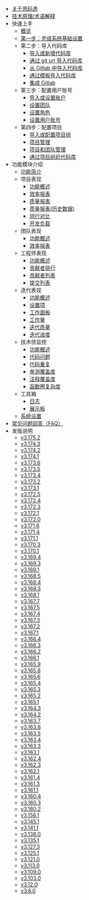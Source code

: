 <!-- markdownlint-disable MD007 -->
<!-- markdownlint-disable MD041 -->
<!-- markdownlint-disable -->
<!-- 发版说明会自动更新，请勿手动修改（包括发版说明的注释行） -->

- [关于思码逸](/introduction/what_is_merico.md)
- [技术原理/术语解释](/introduction/terms_explanation.md)
- 快速上手
  - [概览](/quick_start/overview.md)
  - [第一步：完成系统基础设置](/quick_start/step_1/0_system_configurations.md)
  - 第二步：导入代码库
    - [导入或新增代码库](/quick_start/step_2/0_import_or_new_repository.md)
    - [通过 git url 导入代码库](/quick_start/step_2/1_new_repository_from_git_url.md)
    - [从 Gitlab 中导入代码库](/quick_start/step_2/2_import_repository_from_Gitlab.md)
    - [通过模板导入代码库](/quick_start/step_2/3_import_repository_from_template.md)
    - [集成 Gitlab](/quick_start/step_2/4_GitLab_integration.md)
  - 第三步：配置用户账号
    - [导入或设置账户](/quick_start/step_3/0_import_or_new_account.md)
    - [设置团队](/quick_start/step_3/1_team_setup.md)
    - [设置角色](/quick_start/step_3/2_role_setup.md)
    - [设置用户账号](/quick_start/step_3/3_account_setup.md)
  - 第四步：配置项目
    - [导入或配置项目组](/quick_start/step_4/0_import_or_setup_project.md)
    - [项目管理](/quick_start/step_4/1_project_group_management.md)
    - [项目和团队管理](/quick_start/step_4/2_project_group_and_user_team_management.md)
    - [通过项目组织代码库](/quick_start/step_4/3_project_group_repository_management.md)
- 功能模块介绍
  - [功能简介](/introduction/workspace_introduction.md)
  - 项目表现
    - [功能概述](/project_performance/0_projects_main.md)
    - [效率报表](/project_performance/1_efficiency_report.md)
    - [质量报表](/project_performance/2_quality_report.md)
    - [质量报表(历史数据)](/project_performance/3_quality_report_history.md)
    - [同行对比](/project_performance/4_industry.md)
    - [开发负载](/project_performance/5_development_load.md)
  - 团队表现
    - [功能概述](/team_performance/0_team_main.md)
    - [效率报表](/team_performance/1_efficiency_report.md)
  - 工程师表现
    - [功能概述](/developer_performance/0_developer_main.md)
    - [贡献者排行](/developer_performance/1_developer_ranking.md)
    - [贡献者列表](/developer_performance/2_developer_list.md)
    - [提交列表](/developer_performance/3_commit_list.md)
  - 迭代表现
    - [功能概述](/sprint/0_sprint_main.md)
    - [设置项](/sprint/1_setup.md)
    - [工作面板](/sprint/2_sprint_dashboard.md)
    - [工作量](/sprint/3_sprint_workLoad.md)
    - [迭代质量](/sprint/4_sprint_quality.md)
    - [迭代进度](/sprint/5_sprint_progress.md)
  - 技术债监控
    - [功能概述](/debt_monitoring/0_tech_debts_main.md)
    - [代码问题](/debt_monitoring/1_code_issues.md)
    - [代码重复](/debt_monitoring/2_code_duplicates.md)
    - [单测覆盖度](/debt_monitoring/3_test_coverage.md)
    - [注释覆盖度](/debt_monitoring/4_doc_coverage.md)
    - [函数圈复杂度](/debt_monitoring/5_func_complexity.md)
  - 工具箱
    - [日志](/tool_box/0_log.md)
    - [展示板](/tool_box/1_display_board.md)
  - [系统设置](/settings/0_settings_main.md)
- [常见问题回答（FAQ）](/FAQ2022.md)
- 发版说明
  <!-- 发版说明开始 -->
  - [v3.175.2](/release_notes/v3.175.2.md)
  - [v3.174.3](/release_notes/v3.174.3.md)
  - [v3.174.2](/release_notes/v3.174.2.md)
  - [v3.174.1](/release_notes/v3.174.1.md)
  - [v3.173.6](/release_notes/v3.173.6.md)
  - [v3.173.5](/release_notes/v3.173.5.md)
  - [v3.173.4](/release_notes/v3.173.4.md)
  - [v3.173.2](/release_notes/v3.173.2.md)
  - [v3.173.1](/release_notes/v3.173.1.md)
  - [v3.172.5](/release_notes/v3.172.5.md)
  - [v3.172.4](/release_notes/v3.172.4.md)
  - [v3.172.3](/release_notes/v3.172.3.md)
  - [v3.172.1](/release_notes/v3.172.1.md)
  - [v3.172.0](/release_notes/v3.172.0.md)
  - [v3.171.6](/release_notes/v3.171.6.md)
  - [v3.171.4](/release_notes/v3.171.4.md)
  - [v3.171.1](/release_notes/v3.171.1.md)
  - [v3.170.3](/release_notes/v3.170.3.md)
  - [v3.170.1](/release_notes/v3.170.1.md)
  - [v3.169.4](/release_notes/v3.169.4.md)
  - [v3.169.3](/release_notes/v3.169.3.md)
  - [v3.169.1](/release_notes/v3.169.1.md)
  - [v3.168.5](/release_notes/v3.168.5.md)
  - [v3.168.4](/release_notes/v3.168.4.md)
  - [v3.168.3](/release_notes/v3.168.3.md)
  - [v3.168.1](/release_notes/v3.168.1.md)
  - [v3.167.7](/release_notes/v3.167.7.md)
  - [v3.167.5](/release_notes/v3.167.5.md)
  - [v3.167.4](/release_notes/v3.167.4.md)
  - [v3.167.3](/release_notes/v3.167.3.md)
  - [v3.167.2](/release_notes/v3.167.2.md)
  - [v3.167.1](/release_notes/v3.167.1.md)
  - [v3.166.4](/release_notes/v3.166.4.md)
  - [v3.166.3](/release_notes/v3.166.3.md)
  - [v3.166.2](/release_notes/v3.166.2.md)
  - [v3.166.1](/release_notes/v3.166.1.md)
  - [v3.165.9](/release_notes/v3.165.9.md)
  - [v3.165.8](/release_notes/v3.165.8.md)
  - [v3.165.6](/release_notes/v3.165.6.md)
  - [v3.165.4](/release_notes/v3.165.4.md)
  - [v3.165.3](/release_notes/v3.165.3.md)
  - [v3.165.2](/release_notes/v3.165.2.md)
  - [v3.165.1](/release_notes/v3.165.1.md)
  - [v3.164.3](/release_notes/v3.164.3.md)
  - [v3.164.2](/release_notes/v3.164.2.md)
  - [v3.163.7](/release_notes/v3.163.7.md)
  - [v3.163.6](/release_notes/v3.163.6.md)
  - [v3.163.5](/release_notes/v3.163.5.md)
  - [v3.163.4](/release_notes/v3.163.4.md)
  - [v3.163.3](/release_notes/v3.163.3.md)
  - [v3.163.1](/release_notes/v3.163.1.md)
  - [v3.162.4](/release_notes/v3.162.4.md)
  - [v3.162.3](/release_notes/v3.162.3.md)
  - [v3.162.1](/release_notes/v3.162.1.md)
  - [v3.161.4](/release_notes/v3.161.4.md)
  - [v3.161.3](/release_notes/v3.161.3.md)
  - [v3.161.1](/release_notes/v3.161.1.md)
  - [v3.160.4](/release_notes/v3.160.4.md)
  - [v3.160.3](/release_notes/v3.160.3.md)
  - [v3.160.2](/release_notes/v3.160.2.md)
  - [v3.156.1](/release_notes/v3.156.1.md)
  - [v3.145.1](/release_notes/v3.145.1.md)
  - [v3.141.1](/release_notes/v3.141.1.md)
  - [v3.138.0](/release_notes/v3.138.0.md)
  - [v3.135.1](/release_notes/v3.135.1.md)
  - [v3.127.3](/release_notes/v3.127.3.md)
  - [v3.125.1](/release_notes/v3.125.1.md)
  - [v3.121.0](/release_notes/v3.121.0.md)
  - [v3.113.0](/release_notes/v3.113.0.md)
  - [v3.109.0](/release_notes/v3.109.0.md)
  - [v3.103.0](/release_notes/v3.103.0.md)
  - [v3.12.0](/release_notes/v3.12.0.md)
  - [v3.6.0](/release_notes/v3.6.0.md)
  <!-- 发版说明结束 -->

